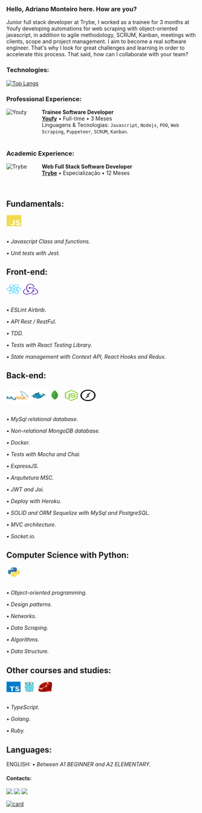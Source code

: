 ### Hello, Adriano Monteiro here. How are you?

<p>Junior full stack developer at Trybe, I worked as a trainee for 3 months at Youfy developing automations for web scraping with object-oriented javascript, in addition to agile methodology, SCRUM, Kanban, meetings with clients, scope and project management.
 I aim to become a real software engineer. That's why I look for great challenges and learning in order to accelerate this process. That said, how can I collaborate with your team?</p>

### Technologies:

[![Top Langs](https://github-readme-stats.vercel.app/api/top-langs/?username=adrianomonteiroweb&layout=compact&langs_count=8&hide=css,scss,html,sass,shell,handlebars,php,blade,dockerfile,pug,procfile,jinja&theme=tokyonight)](https://github.com/anuraghazra/github-readme-stats)

### Professional Experience:

[<img align="left" height="94px" width="94px" alt="Youty" src="https://media-exp1.licdn.com/dms/image/C560BAQHNZJVejyS7vQ/company-logo_200_200/0/1646248552619?e=1666828800&v=beta&t=Jk1VFdeTsoYRuSozVawFZezt0T_ibsKxsK0FoyX0jig"/>](https://www.youfy.com.br/?gclid=CjwKCAjwlcaRBhBYEiwAK341jWJYT0JOuMAP2cuF6uPcgLs6396PLSbbLkTmay1zFB5mn5i6rdh5cBoCSjcQAvD_BwE)

**Trainee Software Developer** \
[**Youfy**](https://www.youfy.com.br/?gclid=CjwKCAjwlcaRBhBYEiwAK341jWJYT0JOuMAP2cuF6uPcgLs6396PLSbbLkTmay1zFB5mn5i6rdh5cBoCSjcQAvD_BwE) • Full-time • 3 Meses \
Linguagens & Tecnologias: `Javascript`, `Nodejs`, `POO`, `Web Scraping`, `Puppeteer`, `SCRUM`, `Kanban`.\
<br/>

### Academic Experience:

[<img align="left" height="94px" width="94px" alt="Trybe" src="https://media-exp1.licdn.com/dms/image/C4D0BAQFalja6B0Vl8A/company-logo_200_200/0/1625490679503?e=1666828800&v=beta&t=bCnrhm9OcOb2h4NguFOhoTQC4DA_85u-GOUZ-z_o72c"/>](https://www.betrybe.com/)

**Web Full Stack Software Developer** \
[**Trybe**](https://www.betrybe.com/) • Especialização • 12 Meses

<br>

<h2>Fundamentals:</h2>

<div>
  <img align="center" alt="Js" height="30" width="40" src="https://raw.githubusercontent.com/devicons/devicon/master/icons/javascript/javascript-plain.svg">
</div>
<br>

<p><i>• Javascript Class and functions.</i></p>
<p><i>• Unit tests with Jest.</i></p>

<h2>Front-end:</h2>

<div>
  <img align="center" alt="React" height="30" width="40" src="https://raw.githubusercontent.com/devicons/devicon/master/icons/react/react-original.svg">
  <img align="center" alt="Redux" height="30" width="40" src="https://raw.githubusercontent.com/devicons/devicon/master/icons/redux/redux-original.svg">
</div>
<br>

<p><i>• ESLint Airbnb.</i></p>
<p><i>• API Rest / RestFul.</i></p>
<p><i>• TDD.</i></p>
<p><i>• Tests with React Testing Library.</i></p>
<p><i>• State management with Context API, React Hooks and Redux.</i></p>

<h2>Back-end:</h2>

<div>
  <img align="center" alt="Mysql" height="45" width="60" src="https://raw.githubusercontent.com/devicons/devicon/master/icons/mysql/mysql-original-wordmark.svg">
  <img align="center" alt="Docker" height="30" width="40" src="https://raw.githubusercontent.com/devicons/devicon/master/icons/docker/docker-original.svg">
  <img align="center" alt="MongoDB" height="30" width="40" src="https://raw.githubusercontent.com/devicons/devicon/master/icons/mongodb/mongodb-original.svg">
  <img align="center" alt="NodeJS" height="30" width="40" src="https://raw.githubusercontent.com/devicons/devicon/master/icons/nodejs/nodejs-original.svg">
  <img align="center" alt="Socket.io" height="30" width="40" src="https://raw.githubusercontent.com/devicons/devicon/master/icons/socketio/socketio-original.svg">
</div>
<br>

<p><i>• MySql relational database.</i></p>
<p><i>• Non-relational MongoDB database.</i></p>
<p><i>• Docker.</i></p>
<p><i>• Tests with Mocha and Chai.</i></p>
<p><i>• ExpressJS.</i></p>
<p><i>• Arquitetura MSC.</i></p>
<p><i>• JWT and Joi.</i></p>
<p><i>• Deploy with Heroku.</i></p>
<p><i>• SOLID and ORM Sequelize with MySql and PostgreSQL.</i></p>
<p><i>• MVC architecture.</i></p>
<p><i>• Socket.io.</i></p>

<h2>Computer Science with Python:</h2>

<div>
  <img align="center" alt="Python" height="30" width="40" src="https://raw.githubusercontent.com/devicons/devicon/master/icons/python/python-original.svg">
</div>
<br>

<p><i>• Object-oriented programming.</i></p>
<p><i>• Design patterns.</i></p>
<p><i>• Networks.</i></p>
<p><i>• Data Scraping.</i></p>
<p><i>• Algorithms.</i></p>
<p><i>• Data Structure.</i></p>

<h2>Other courses and studies:</h2>

<div>
  <img align="center" alt="TypeScript" height="28" width="38" src="https://raw.githubusercontent.com/devicons/devicon/master/icons/typescript/typescript-original.svg">
  <img align="center" alt="Golang" height="28" width="38" src="https://raw.githubusercontent.com/devicons/devicon/master/icons/go/go-original.svg">
  <img align="center" alt="Ruby" height="28" width="38" src="https://raw.githubusercontent.com/devicons/devicon/master/icons/ruby/ruby-original.svg">
</div>
<br>

<p><i>• TypeScript.</i></p>
<p><i>• Golang.</i></p>
<p><i>• Ruby.</i></p>

<h2>Languages:</h2>

<p>ENGLISH: <i>• Between A1 BEGINNER and A2 ELEMENTARY.</i></p>

#### Contacts:

[<img width="8%" src="https://camo.githubusercontent.com/571384769c09e0c66b45e39b5be70f68f552db3e2b2311bc2064f0d4a9f5983b/68747470733a2f2f696d672e736869656c64732e696f2f62616467652f476d61696c2d4431343833363f7374796c653d666f722d7468652d6261646765266c6f676f3d676d61696c266c6f676f436f6c6f723d7768697465">](mailto:adrianomonteirodev@gmail.com)
[<img width="10%" src="https://camo.githubusercontent.com/a80d00f23720d0bc9f55481cfcd77ab79e141606829cf16ec43f8cacc7741e46/68747470733a2f2f696d672e736869656c64732e696f2f62616467652f4c696e6b6564496e2d3030373742353f7374796c653d666f722d7468652d6261646765266c6f676f3d6c696e6b6564696e266c6f676f436f6c6f723d7768697465">](https://www.linkedin.com/in/adrianomonteirodev/)
[<img width="10%" src="https://camo.githubusercontent.com/d9d4db0a25f6d41d6ef282c6adc2f9bd5b31201ef00ba580f5a945da4063a937/68747470733a2f2f696d672e736869656c64732e696f2f62616467652f57686174734170702d3235443336363f7374796c653d666f722d7468652d6261646765266c6f676f3d7768617473617070266c6f676f436f6c6f723d7768697465">](https://api.whatsapp.com/send?phone=5585989587554&text=Hi%2C%20Adriano...%20)

[![card](https://github-readme-stats.vercel.app/api?username=adrianomonteiroweb&theme=dark&show_icons=true)](https://github.com/anuraghazra/github-readme-stats)
